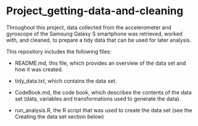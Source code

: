 # Project_getting-data-and-cleaning

Throughout this project, data collected from the accelerometer and gyroscope of the Samsung Galaxy S smartphone was retrieved, worked with, and cleaned, to prepare a tidy data that can be used for later analysis.

This repository includes the following files:

* README.md, this file, which provides an overview of the data set and how it was created.

* tidy_data.txt, which contains the data set.

* CodeBook.md, the code book, which describes the contents of the data set (data, variables and transformations used to generate the data).

* run_analysis.R, the R script that was used to create the data set (see the Creating the data set section below)
